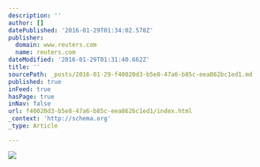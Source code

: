 ```yaml
---
description: ''
author: []
datePublished: '2016-01-29T01:34:02.578Z'
publisher:
  domain: www.reuters.com
  name: reuters.com
dateModified: '2016-01-29T01:31:40.662Z'
title: ''
sourcePath: _posts/2016-01-29-f40020d3-b5e8-47a6-b85c-eea862bc1ed1.md
published: true
inFeed: true
hasPage: true
inNav: false
url: f40020d3-b5e8-47a6-b85c-eea862bc1ed1/index.html
_context: 'http://schema.org'
_type: Article

---
```

![](http://s3.reutersmedia.net/resources/r/?m=02&d=20160128&t=2&i=1113172103&w=&fh=&fw=&ll=644&pl=429&sq=&r=LYNXNPEC0R0NL)
